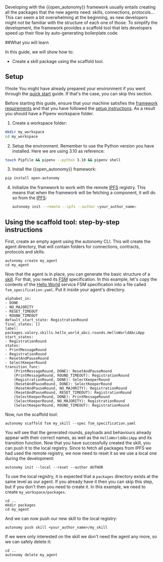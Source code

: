 Developing with the {{open_autonomy}} framework usually entails creating all the packages that the new agents need: skills, connections, protocols... This can seem a bit overwhelming at the beginning, as new developers might not be familiar with the structure of each one of those. To simplify the development, the framework provides a scaffold tool that lets developers speed up their flow by auto-generating boilerplate code.

##What you will learn

In this guide, we will show how to:

- Create a skill package using the scaffold tool.

## Setup

!!!note
    You might have already prepared your environment if you went through the [quick start](../guides/quick_start.md) guide. If that's the case, you can skip this section.

Before starting this guide, ensure that your machine satisfies the [framework requirements](../guides/quick_start.md#requirements) and that
you have followed the [setup instructions](../guides/quick_start.md#setup). As a result you should have a Pipenv workspace folder.

1. Create a workspace folder:
```bash
mkdir my_workspace
cd my_workspace
```

2. Setup the environment. Remember to use the Python version you have installed. Here we are using 3.10 as reference:
```bash
touch Pipfile && pipenv --python 3.10 && pipenv shell
```

3. Install the {{open_autonomy}} framework:
```bash
pip install open-autonomy
```

4. Initialize the framework to work with the remote [IPFS](https://ipfs.io) registry. This means that when the framework will be fetching a component, it will do so from the [IPFS](https://ipfs.io):
    ```bash
    autonomy init --remote --ipfs --author <your_author_name>
    ```

## Using the scaffold tool: step-by-step instructions

First, create an empty agent using the autonomy CLI. This will create the agent directory, that will contain folders for connections, contracts, protocols and skills.
```
autonomy create my_agent
cd my_agent
```
Now that the agent is in place, you can generate the basic structure of a [skill](https://open-aea.docs.autonolas.tech/skill/). For that, you need its [FSM](../fsm.md) specification. In this example, let's copy the contents of the [Hello World](../hello_world_agent_service.md) service FSM specification into a file called ```fsm_specification.yaml```. Put it inside your agent's directory.

```
alphabet_in:
- DONE
- NO_MAJORITY
- RESET_TIMEOUT
- ROUND_TIMEOUT
default_start_state: RegistrationRound
final_states: []
label: packages.valory.skills.hello_world_abci.rounds.HelloWorldAbciApp
start_states:
- RegistrationRound
states:
- PrintMessageRound
- RegistrationRound
- ResetAndPauseRound
- SelectKeeperRound
transition_func:
    (PrintMessageRound, DONE): ResetAndPauseRound
    (PrintMessageRound, ROUND_TIMEOUT): RegistrationRound
    (RegistrationRound, DONE): SelectKeeperRound
    (ResetAndPauseRound, DONE): SelectKeeperRound
    (ResetAndPauseRound, NO_MAJORITY): RegistrationRound
    (ResetAndPauseRound, RESET_TIMEOUT): RegistrationRound
    (SelectKeeperRound, DONE): PrintMessageRound
    (SelectKeeperRound, NO_MAJORITY): RegistrationRound
    (SelectKeeperRound, ROUND_TIMEOUT): RegistrationRound
```

Now, run the scaffold tool:

```
autonomy scaffold fsm my_skill --spec fsm_specification.yaml
```

You will see that the generated rounds, payloads and behaviours already appear with their correct names, as well as the `HelloWorldAbciApp` and its transition function. Now that you have successfully created the skill, you can push it to the local registry. Since to fetch all packages from IPFS we had used the remote registry, we now need to reset it so we use a local one during the development:
```
autonomy init --local --reset --author AUTHOR
```

To use the local registry, it is expected that a `packages` directory exists at the same level as our agent. If you already have it then you can skip this step, but if you don't then you need to create it. In this example, we need to create `my_workspace/packages`.
```
cd ..
mkdir packages
cd my_agent
```

And we can now push our new skill to the local registry:
```
autonomy push skill <your_author_name>/my_skill
```

If we were only interested on the skill we don't need the agent any more, so we can safely delete it:
```
cd ..
autonomy delete my_agent
```